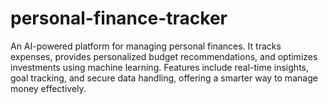 # personal-finance-tracker
An AI-powered platform for managing personal finances. It tracks expenses, provides personalized budget recommendations, and optimizes investments using machine learning. Features include real-time insights, goal tracking, and secure data handling, offering a smarter way to manage money effectively.
